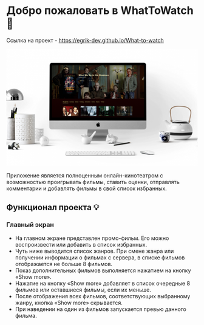 # Добро пожаловать в WhatToWatch 🎉

Ссылка на проект - https://egrik-dev.github.io/What-to-watch

![screenshot](./public/img/screenshot.png)

Приложение является полноценным онлайн-кинотеатром с возможностью проигрывать фильмы, ставить оценки, отправлять комментарии и добавлять фильмы в свой список избранных.

## Функционал проекта 💡

### Главный экран

* На главном экране представлен промо-фильм. Его можно воспроизвести или добавить в список избранных.
* Чуть ниже выводится список жанров. При смене жанра или получении информации о фильмах с сервера, в списке фильмов отображается не больше 8 фильмов.
* Показ дополнительных фильмов выполняется нажатием на кнопку «Show more».
* Нажатие на кнопку «Show more» добавляет в список очередные 8 фильмов или оставшиеся фильмы, если их меньше.
* После отображения всех фильмов, соответствующих выбранному жанру, кнопка «Show more» скрывается.
* При наведении на один из фильмов запускается превью данного фильма.
